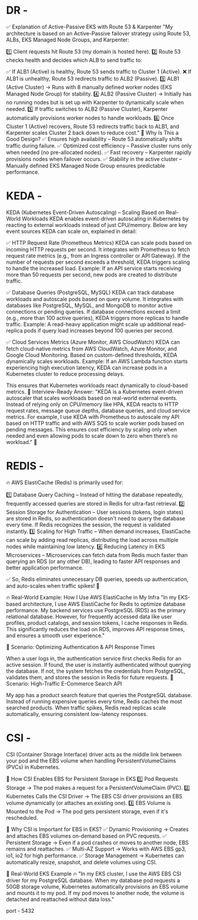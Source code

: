 # DR - 
✅ Explanation of Active-Passive EKS with Route 53 & Karpenter
"My architecture is based on an Active-Passive failover strategy using Route 53, ALBs, EKS Managed Node Groups, and Karpenter:

1️⃣ Client requests hit Route 53 (my domain is hosted here).
2️⃣ Route 53 checks health and decides which ALB to send traffic to:

✅ If ALB1 (Active) is healthy, Route 53 sends traffic to Cluster 1 (Active).
❌ If ALB1 is unhealthy, Route 53 redirects traffic to ALB2 (Passive).
3️⃣ ALB1 (Active Cluster) → Runs with 8 manually defined worker nodes (EKS Managed Node Group) for stability.
4️⃣ ALB2 (Passive Cluster) → Initially has no running nodes but is set up with Karpenter to dynamically scale when needed.
5️⃣ If traffic switches to ALB2 (Passive Cluster), Karpenter automatically provisions worker nodes to handle workloads.
6️⃣ Once Cluster 1 (Active) recovers, Route 53 redirects traffic back to ALB1, and Karpenter scales Cluster 2 back down to reduce cost."
🚀 Why Is This a Good Design?
✅ Ensures high availability – Route 53 automatically shifts traffic during failure.
✅ Optimized cost efficiency – Passive cluster runs only when needed (no pre-allocated nodes).
✅ Fast recovery – Karpenter rapidly provisions nodes when failover occurs.
✅ Stability in the active cluster – Manually defined EKS Managed Node Group ensures predictable performance.


# KEDA - 
KEDA (Kubernetes Event-Driven Autoscaling) – Scaling Based on Real-World Workloads
KEDA enables event-driven autoscaling in Kubernetes by reacting to external workloads instead of just CPU/memory. Below are key event sources KEDA can scale on, explained in detail:

✅ HTTP Request Rate (Prometheus Metrics)
KEDA can scale pods based on incoming HTTP requests per second.
It integrates with Prometheus to fetch request rate metrics (e.g., from an Ingress controller or API Gateway).
If the number of requests per second exceeds a threshold, KEDA triggers scaling to handle the increased load.
Example: If an API service starts receiving more than 50 requests per second, new pods are created to distribute traffic.

✅ Database Queries (PostgreSQL, MySQL)
KEDA can track database workloads and autoscale pods based on query volume.
It integrates with databases like PostgreSQL, MySQL, and MongoDB to monitor active connections or pending queries.
If database connections exceed a limit (e.g., more than 100 active queries), KEDA triggers more replicas to handle traffic.
Example: A read-heavy application might scale up additional read-replica pods if query load increases beyond 100 queries per second.

✅ Cloud Services Metrics (Azure Monitor, AWS CloudWatch)
KEDA can fetch cloud-native metrics from AWS CloudWatch, Azure Monitor, and Google Cloud Monitoring.
Based on custom-defined thresholds, KEDA dynamically scales workloads.
Example: If an AWS Lambda function starts experiencing high execution latency, KEDA can increase pods in a Kubernetes cluster to reduce processing delays.

This ensures that Kubernetes workloads react dynamically to cloud-based metrics.
🚀 Interview-Ready Answer:
"KEDA is a Kubernetes event-driven autoscaler that scales workloads based on real-world external events. Instead of relying only on CPU/memory like HPA, KEDA reacts to HTTP request rates, message queue depths, database queries, and cloud service metrics. For example, I use KEDA with Prometheus to autoscale my API based on HTTP traffic and with AWS SQS to scale worker pods based on pending messages. This ensures cost efficiency by scaling only when needed and even allowing pods to scale down to zero when there’s no workload." 🚀

# REDIS - 
🔥 AWS ElastiCache (Redis) is primarily used for:

1️⃣ Database Query Caching – Instead of hitting the database repeatedly, frequently accessed queries are stored in Redis for ultra-fast retrieval.
2️⃣ Session Storage for Authentication – User sessions (tokens, login states) are stored in Redis, so authentication doesn't need to query the database every time. If Redis recognizes the session, the request is validated instantly.
3️⃣ Scaling for High Traffic – When demand increases, ElastiCache can scale by adding read replicas, distributing the load across multiple nodes while maintaining low latency.
4️⃣ Reducing Latency in EKS Microservices – Microservices can fetch data from Redis much faster than querying an RDS (or any other DB), leading to faster API responses and better application performance.

✅ So, Redis eliminates unnecessary DB queries, speeds up authentication, and auto-scales when traffic spikes! 🚀

🔥 Real-World Example: How I Use AWS ElastiCache in My Infra
"In my EKS-based architecture, I use AWS ElastiCache for Redis to optimize database performance. My backend services use PostgreSQL (RDS) as the primary relational database. However, for frequently accessed data like user profiles, product catalogs, and session tokens, I cache responses in Redis. This significantly reduces the load on RDS, improves API response times, and ensures a smooth user experience."

🔹 Scenario: Optimizing Authentication & API Response Times

When a user logs in, the authentication service first checks Redis for an active session.
If found, the user is instantly authenticated without querying the database.
If not, the system fetches the credentials from PostgreSQL, validates them, and stores the session in Redis for future requests.
🔹 Scenario: High-Traffic E-Commerce Search API

My app has a product search feature that queries the PostgreSQL database.
Instead of running expensive queries every time, Redis caches the most searched products.
When traffic spikes, Redis read replicas scale automatically, ensuring consistent low-latency responses.

# CSI - 
CSI (Container Storage Interface) driver acts as the middle link between your pod and the EBS volume when handling PersistentVolumeClaims (PVCs) in Kubernetes.

🔹 How CSI Enables EBS for Persistent Storage in EKS
1️⃣ Pod Requests Storage → The pod makes a request for a PersistentVolumeClaim (PVC).
2️⃣ Kubernetes Calls the CSI Driver → The EBS CSI driver provisions an EBS volume dynamically (or attaches an existing one).
3️⃣ EBS Volume is Mounted to the Pod → The pod gets persistent storage, even if it's rescheduled.

🔹 Why CSI is Important for EBS in EKS?
✅ Dynamic Provisioning → Creates and attaches EBS volumes on-demand based on PVC requests.
✅ Persistent Storage → Even if a pod crashes or moves to another node, EBS remains and reattaches.
✅ Multi-AZ Support → Works with AWS EBS gp3, io1, io2 for high performance.
✅ Storage Management → Kubernetes can automatically resize, snapshot, and delete volumes using CSI.

🔹 Real-World EKS Example
🔥 "In my EKS cluster, I use the AWS EBS CSI driver for my PostgreSQL database. When my database pod requests a 50GB storage volume, Kubernetes automatically provisions an EBS volume and mounts it to my pod. If my pod moves to another node, the volume is detached and reattached without data loss."

port - 5432